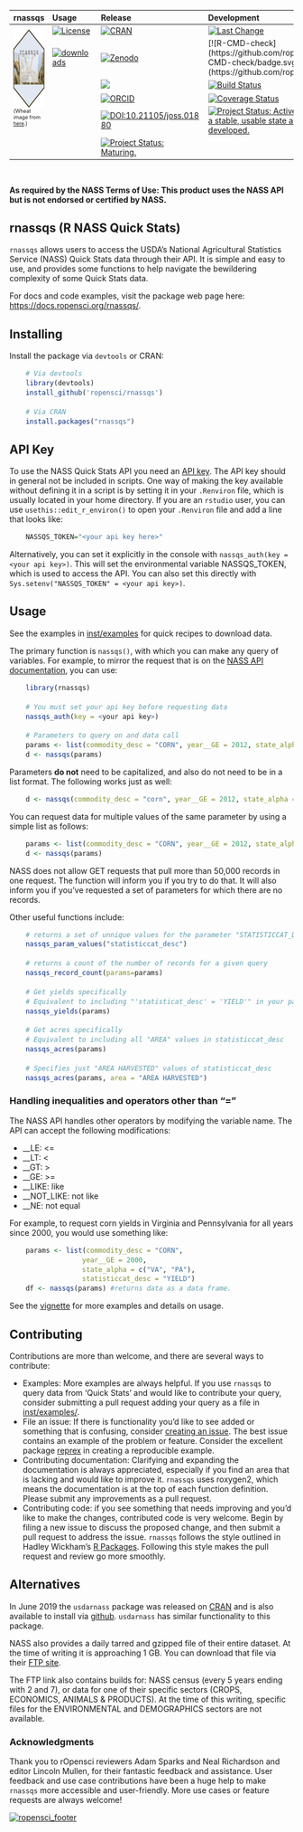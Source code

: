 <!-- README.md is generated from README.Rmd. Please edit that file -->
<!-- badges: start -->
<!-- badges: end -->
<table class="table">
<thead>
<tr class="header">
<th align="left">
rnassqs
</th>
<th align="left">
Usage
</th>
<th align="left">
Release
</th>
<th align="left">
Development
</th>
</tr>
</thead>
<tbody>
<tr class="odd">
<td rowspan="5">
<a href="https://docs.ropensci.org/rnassqs"><img src="man/figures/logo.png" alt="rnassqs" align="right" height="139"></a>
<p style="font-size:xx-small;">
(Wheat image from
<a href="https://www.flickr.com/photos/53018729@N00/2669034542">here</a>.)
</p>
</td>
<td align="left">
<a href="http://choosealicense.com/licenses/mit/"><img src="https://img.shields.io/github/license/mashape/apistatus.svg" alt="License"></a>
</td>
<td align="left">
<a href="https://cran.r-project.org/package=rnassqs"><img src="http://www.r-pkg.org/badges/version-last-release/rnassqs" alt="CRAN"></a>
</td>
<td align="left">
<a href="https://github.com/ropensci/rnassqs/commits/master"><img src="https://img.shields.io/badge/last%20change-2022--03--09-brightgreen.svg" alt="Last Change"></a>
</td>
</tr>
<tr class="even">
<td align="left">
<a href="https://CRAN.R-project.org/package=rnassqs"><img src="https://cranlogs.r-pkg.org/badges/rnassqs" alt="downloads"></a>
</td>
<td align="left">
<a href="https://zenodo.org/badge/latestdoi/37335585"><img src="https://zenodo.org/badge/37335585.svg" alt="Zenodo"></a>
</td>
<td align="left">
[![R-CMD-check](https://github.com/ropensci/rnassqs/workflows/R-CMD-check/badge.svg)](https://github.com/ropensci/rnassqs/actions)
</td>
</tr>
<tr class="odd">
<td align="left">
</td>
<td align="left">
<a href="https://github.com/ropensci/onboarding/issues/298" alt="rOpensci reviewed!"><img src="https://badges.ropensci.org/298_status.svg"></a>
</td>
<td align="left">
<a href="https://travis-ci.org/ropensci/rnassqs"><img src="https://travis-ci.org/ropensci/rnassqs.svg?branch=master" alt="Build Status"></a>
</td>
</tr>
<tr class="even">
<td align="left">
</td>
<td align="left">
<a href="https://orcid.org/0000-0002-3410-3732"><img src="https://img.shields.io/badge/ORCiD-0000--0002--3410--3732-green.svg" alt="ORCID"></a>
</td>
<td align="left">
<a href="https://codecov.io/gh/ropensci/rnassqs"><img src="https://codecov.io/gh/ropensci/rnassqs/branch/master/graph/badge.svg" alt="Coverage Status"></a>
</td>
</tr>
<tr class="even">
<td align="left">
</td>
<td align="left">
<a style="border-width:0" href="https://doi.org/10.21105/joss.01880">
<img src="https://joss.theoj.org/papers/10.21105/joss.01880/status.svg" alt="DOI:10.21105/joss.01880" >
</a>
</td>
<td align="left">
<a href="https://www.repostatus.org/#active"><img src="https://www.repostatus.org/badges/latest/active.svg" alt="Project Status: Active – The project has reached a stable, usable state and is being actively developed." /></a>
</td>
</tr>
<tr class="odd">
<td align="left">
</td>
<td align="left">
</td>
<td align="left">
<a href="https://www.tidyverse.org/lifecycle/#maturing"><img src="https://img.shields.io/badge/lifecycle-maturing-blue.svg" alt="Project Status: Maturing." /></a>
</td>
</tr>
</tbody>
</table>

<br>

**As required by the NASS Terms of Use: This product uses the NASS API
but is not endorsed or certified by NASS.**

## rnassqs (R NASS Quick Stats)

`rnassqs` allows users to access the USDA’s National Agricultural
Statistics Service (NASS) Quick Stats data through their API. It is
simple and easy to use, and provides some functions to help navigate the
bewildering complexity of some Quick Stats data.

For docs and code examples, visit the package web page here:
<https://docs.ropensci.org/rnassqs/>.

## Installing

Install the package via `devtools` or CRAN:

``` r
    # Via devtools
    library(devtools)
    install_github('ropensci/rnassqs')
    
    # Via CRAN
    install.packages("rnassqs")
```

## API Key

To use the NASS Quick Stats API you need an [API
key](http://quickstats.nass.usda.gov/api). The API key should in general
not be included in scripts. One way of making the key available without
defining it in a script is by setting it in your `.Renviron` file, which
is usually located in your home directory. If you are an `rstudio` user,
you can use `usethis::edit_r_environ()` to open your `.Renviron` file
and add a line that looks like:

``` r
    NASSQS_TOKEN="<your api key here>"
```

Alternatively, you can set it explicitly in the console with
`nassqs_auth(key = <your api key>)`. This will set the environmental
variable NASSQS_TOKEN, which is used to access the API. You can also set
this directly with `Sys.setenv("NASSQS_TOKEN" = <your api key>)`.

## Usage

See the examples in [inst/examples](inst/examples) for quick recipes to
download data.

The primary function is `nassqs()`, with which you can make any query of
variables. For example, to mirror the request that is on the [NASS API
documentation](http://quickstats.nass.usda.gov/api), you can use:

``` r
    library(rnassqs)
    
    # You must set your api key before requesting data
    nassqs_auth(key = <your api key>)
    
    # Parameters to query on and data call
    params <- list(commodity_desc = "CORN", year__GE = 2012, state_alpha = "VA")
    d <- nassqs(params)
```

Parameters **do not** need to be capitalized, and also do not need to be
in a list format. The following works just as well:

``` r
    d <- nassqs(commodity_desc = "corn", year__GE = 2012, state_alpha = "va")
```

You can request data for multiple values of the same parameter by using
a simple list as follows:

``` r
    params <- list(commodity_desc = "CORN", year__GE = 2012, state_alpha = c("VA", "WA"))
    d <- nassqs(params)
```

NASS does not allow GET requests that pull more than 50,000 records in
one request. The function will inform you if you try to do that. It will
also inform you if you’ve requested a set of parameters for which there
are no records.

Other useful functions include:

``` r
    # returns a set of unnique values for the parameter "STATISTICCAT_DESC"
    nassqs_param_values("statisticcat_desc")
    
    # returns a count of the number of records for a given query
    nassqs_record_count(params=params)
    
    # Get yields specifically
    # Equivalent to including "'statisticat_desc' = 'YIELD'" in your parameter list. 
    nassqs_yields(params)
    
    # Get acres specifically
    # Equivalent to including all "AREA" values in statisticcat_desc
    nassqs_acres(params)
    
    # Specifies just "AREA HARVESTED" values of statisticcat_desc
    nassqs_acres(params, area = "AREA HARVESTED")
```

### Handling inequalities and operators other than “=”

The NASS API handles other operators by modifying the variable name. The
API can accept the following modifications:

-   \_\_LE: \<=
-   \_\_LT: \<
-   \_\_GT: \>
-   \_\_GE: \>=
-   \_\_LIKE: like
-   \_\_NOT_LIKE: not like
-   \_\_NE: not equal

For example, to request corn yields in Virginia and Pennsylvania for all
years since 2000, you would use something like:

``` r
    params <- list(commodity_desc = "CORN", 
                  year__GE = 2000, 
                  state_alpha = c("VA", "PA"), 
                  statisticcat_desc = "YIELD")
    df <- nassqs(params) #returns data as a data frame.
```

See the
[vignette](https://docs.ropensci.org/rnassqs/articles/rnassqs.html) for
more examples and details on usage.

## Contributing

Contributions are more than welcome, and there are several ways to
contribute:

-   Examples: More examples are always helpful. If you use `rnassqs` to
    query data from ‘Quick Stats’ and would like to contribute your
    query, consider submitting a pull request adding your query as a
    file in
    [inst/examples/](https://github.com/ropensci/rnassqs/tree/master/inst/examples).
-   File an issue: If there is functionality you’d like to see added or
    something that is confusing, consider [creating an
    issue](https://github.com/ropensci/rnassqs/issues/new). The best
    issue contains an example of the problem or feature. Consider the
    excellent package [reprex](https://github.com/tidyverse/reprex) in
    creating a reproducible example.
-   Contributing documentation: Clarifying and expanding the
    documentation is always appreciated, especially if you find an area
    that is lacking and would like to improve it. `rnassqs` uses
    roxygen2, which means the documentation is at the top of each
    function definition. Please submit any improvements as a pull
    request.
-   Contributing code: if you see something that needs improving and
    you’d like to make the changes, contributed code is very welcome.
    Begin by filing a new issue to discuss the proposed change, and then
    submit a pull request to address the issue. `rnassqs` follows the
    style outlined in Hadley Wickham’s [R
    Packages](http://r-pkgs.had.co.nz/style.html). Following this style
    makes the pull request and review go more smoothly.

## Alternatives

In June 2019 the `usdarnass` package was released on
[CRAN](https://cran.r-project.org/package=usdarnass) and is also
available to install via [github](https://github.com/rdinter/usdarnass).
`usdarnass` has similar functionality to this package.

NASS also provides a daily tarred and gzipped file of their entire
dataset. At the time of writing it is approaching 1 GB. You can download
that file via their [FTP site](ftp://ftp.nass.usda.gov/quickstats).

The FTP link also contains builds for: NASS census (every 5 years ending
with 2 and 7), or data for one of their specific sectors (CROPS,
ECONOMICS, ANIMALS & PRODUCTS). At the time of this writing, specific
files for the ENVIRONMENTAL and DEMOGRAPHICS sectors are not available.

### Acknowledgments

Thank you to rOpensci reviewers Adam Sparks and Neal Richardson and
editor Lincoln Mullen, for their fantastic feedback and assistance. User
feedback and use case contributions have been a huge help to make
`rnassqs` more accessible and user-friendly. More use cases or feature
requests are always welcome!

[![ropensci_footer](https://ropensci.org/public_images/ropensci_footer.png)](https://ropensci.org)
